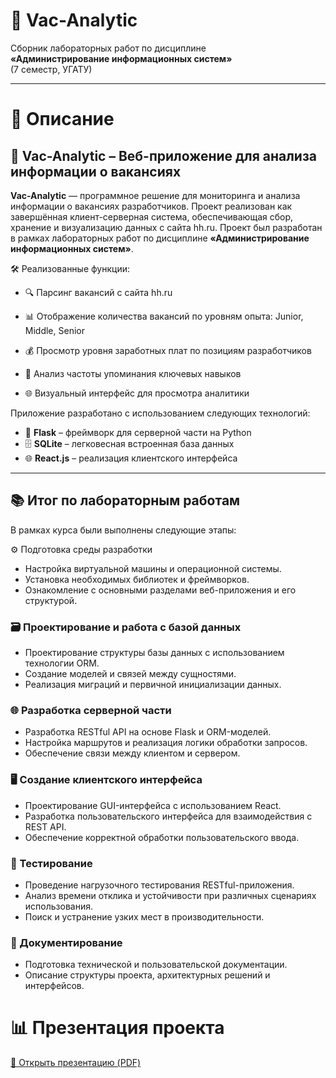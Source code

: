 # 🧠 Vac-Analytic

Сборник лабораторных работ по дисциплине  
**«Администрирование информационных систем»**  
(7 семестр, УГАТУ)

---

# 📘 Описание


## 🧩 Vac-Analytic – Веб-приложение для анализа информации о вакансиях

**Vac-Analytic** — программное решение для мониторинга и анализа информации о вакансиях разработчиков. Проект реализован как завершённая клиент-серверная система, обеспечивающая сбор, хранение и визуализацию данных с сайта hh.ru. Проект был разработан в рамках лабораторных работ по дисциплине **«Администрирование информационных систем»**.  

🛠️ Реализованные функции:
- 🔍 Парсинг вакансий с сайта hh.ru

- 📊 Отображение количества вакансий по уровням опыта:
Junior, Middle, Senior

- 💰 Просмотр уровня заработных плат по позициям разработчиков

- 🧠 Анализ частоты упоминания ключевых навыков

- 🌐 Визуальный интерфейс для просмотра аналитики

Приложение разработано с использованием следующих технологий:
- 🐍 **Flask** – фреймворк для серверной части на Python
- 🗄️ **SQLite** – легковесная встроенная база данных
- 🌐 **React.js** – реализация клиентского интерфейса

---

## 📚 Итог по лабораторным работам

В рамках курса были выполнены следующие этапы:

⚙️ Подготовка среды разработки
- Настройка виртуальной машины и операционной системы.
- Установка необходимых библиотек и фреймворков.
- Ознакомление с основными разделами веб-приложения и его структурой.

### 🗃 Проектирование и работа с базой данных
- Проектирование структуры базы данных с использованием технологии ORM.
- Создание моделей и связей между сущностями.
- Реализация миграций и первичной инициализации данных.

### 🌐 Разработка серверной части
- Разработка RESTful API на основе Flask и ORM-моделей.
- Настройка маршрутов и реализация логики обработки запросов.
- Обеспечение связи между клиентом и сервером.

### 🖥 Создание клиентского интерфейса
- Проектирование GUI-интерфейса с использованием React.
- Разработка пользовательского интерфейса для взаимодействия с REST API.
- Обеспечение корректной обработки пользовательского ввода.

### 🧪 Тестирование
- Проведение нагрузочного тестирования RESTful-приложения.
- Анализ времени отклика и устойчивости при различных сценариях использования.
- Поиск и устранение узких мест в производительности.

### 📄 Документирование
- Подготовка технической и пользовательской документации.
- Описание структуры проекта, архитектурных решений и интерфейсов.

# 📊 Презентация проекта

[📄 Открыть презентацию (PDF)](./presentation.pdf)
